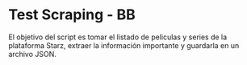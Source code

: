 # Test Scraping - BB

El objetivo del script es tomar el listado de peliculas y series de la plataforma Starz, extraer la información importante y guardarla en un archivo JSON.

